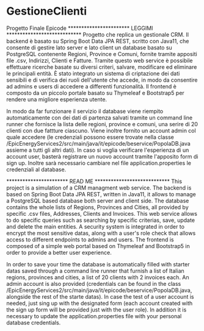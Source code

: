 # GestioneClienti
 Progetto Finale Epicode
*********************** LEGGIMI **************************** 
Progetto che replica un gestionale CRM. Il backend è basato su Spring Boot Data JPA REST, scritto con Java11, che consente di gestire lato server e lato client un database basato su PostgreSQL contenente Regioni, Province e Comuni, fornite tramite appositi file .csv, Indirizzi, Clienti e Fatture. Tramite questo web service è possibile effettuare ricerche basate su diversi criteri, salvare, modificare ed eliminare le principali entità. È stato integrato un sistema di criptazione dei dati sensibili e di verifica dei ruoli dell'utente che accede, in modo da consentire ad admins e users di accedere a differenti funzionalità. Il frontend è composto da un piccolo portale basato su Thymeleaf e Bootstrap5 per rendere una migliore esperienza utente.

In modo da far funzionare il servizio il database viene riempito automaticamente con dei dati di partenza salvati tramite un command line runner che fornisce la lista delle regioni, province e comuni, una serire di 20 clienti con due fattture ciascuno. Viene inoltre fornito un account admin col quale accedere (le credenziali possono essere trovate nella classe /EpicEnergyServices2/src/main/java/it/epicode/beservice/PopolaDB.java assieme a tutti gli altri dati). In caso si voglia verificare l'esperienza di un account user, basterà registrare un nuovo account tramite l'apposito form di sign up. Inoltre sarà necessario cambiare nel file application.properties le credenziali al database.

*********************** READ ME **************************** 
This project is a simulation of a CRM managment web service. The backend is based on Spring Boot Data JPA REST, written in Java11, it allows to manage a PostgreSQL based database both server and client side. The database contains the whole lists of Regions, Provinces and Cities, all provided by specific .csv files, Addresses, Clients and Invoices. This web service allows to do specific queries such as searching by specific criterias, save, update and delete the main entities. A security system is integrated in order to encrypt the most sensitive datas, along with a user's role check that allows access to different endpoints to admins and users. The frontend is composed of a simple web portal based on Thymeleaf and Bootstrap5 in order to provide a better user experience.

In order to save your time the database is automatically filled with starter datas saved through a command line runner that furnish a list of Italian regions, provinces and cities, a list of 20 clients with 2 invoices each. An admin account is also provided (credentials can be found in the class /EpicEnergyServices2/src/main/java/it/epicode/beservice/PopolaDB.java, alongside the rest of the starte datas). In case the test of a user account is needed, just sing up with the designated form (each account created with the sign up form will be provided just with the user role). In addition it is necessary to update the application.properties file with your personal database credentials.